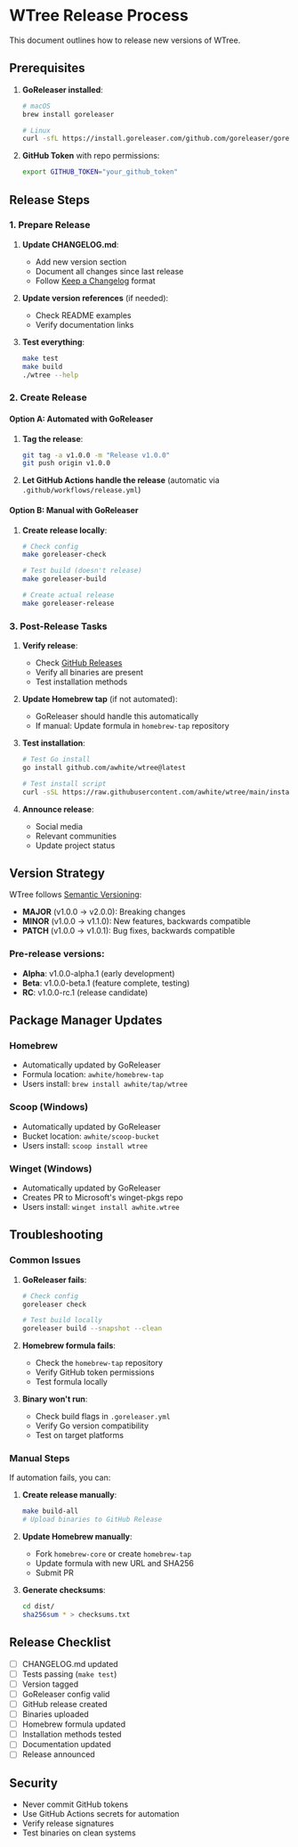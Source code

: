 # WTree Release Process

This document outlines how to release new versions of WTree.

## Prerequisites

1. **GoReleaser installed**:
   ```bash
   # macOS
   brew install goreleaser
   
   # Linux
   curl -sfL https://install.goreleaser.com/github.com/goreleaser/goreleaser.sh | sh
   ```

2. **GitHub Token** with repo permissions:
   ```bash
   export GITHUB_TOKEN="your_github_token"
   ```

## Release Steps

### 1. Prepare Release

1. **Update CHANGELOG.md**:
   - Add new version section
   - Document all changes since last release
   - Follow [Keep a Changelog](https://keepachangelog.com/) format

2. **Update version references** (if needed):
   - Check README examples
   - Verify documentation links

3. **Test everything**:
   ```bash
   make test
   make build
   ./wtree --help
   ```

### 2. Create Release

#### Option A: Automated with GoReleaser

1. **Tag the release**:
   ```bash
   git tag -a v1.0.0 -m "Release v1.0.0"
   git push origin v1.0.0
   ```

2. **Let GitHub Actions handle the release** (automatic via `.github/workflows/release.yml`)

#### Option B: Manual with GoReleaser

1. **Create release locally**:
   ```bash
   # Check config
   make goreleaser-check
   
   # Test build (doesn't release)
   make goreleaser-build
   
   # Create actual release
   make goreleaser-release
   ```

### 3. Post-Release Tasks

1. **Verify release**:
   - Check [GitHub Releases](https://github.com/awhite/wtree/releases)
   - Verify all binaries are present
   - Test installation methods

2. **Update Homebrew tap** (if not automated):
   - GoReleaser should handle this automatically
   - If manual: Update formula in `homebrew-tap` repository

3. **Test installation**:
   ```bash
   # Test Go install
   go install github.com/awhite/wtree@latest
   
   # Test install script
   curl -sSL https://raw.githubusercontent.com/awhite/wtree/main/install.sh | bash
   ```

4. **Announce release**:
   - Social media
   - Relevant communities
   - Update project status

## Version Strategy

WTree follows [Semantic Versioning](https://semver.org/):

- **MAJOR** (v1.0.0 → v2.0.0): Breaking changes
- **MINOR** (v1.0.0 → v1.1.0): New features, backwards compatible
- **PATCH** (v1.0.0 → v1.0.1): Bug fixes, backwards compatible

### Pre-release versions:
- **Alpha**: v1.0.0-alpha.1 (early development)
- **Beta**: v1.0.0-beta.1 (feature complete, testing)
- **RC**: v1.0.0-rc.1 (release candidate)

## Package Manager Updates

### Homebrew
- Automatically updated by GoReleaser
- Formula location: `awhite/homebrew-tap`
- Users install: `brew install awhite/tap/wtree`

### Scoop (Windows)
- Automatically updated by GoReleaser
- Bucket location: `awhite/scoop-bucket`
- Users install: `scoop install wtree`

### Winget (Windows)
- Automatically updated by GoReleaser
- Creates PR to Microsoft's winget-pkgs repo
- Users install: `winget install awhite.wtree`

## Troubleshooting

### Common Issues

1. **GoReleaser fails**:
   ```bash
   # Check config
   goreleaser check
   
   # Test build locally
   goreleaser build --snapshot --clean
   ```

2. **Homebrew formula fails**:
   - Check the `homebrew-tap` repository
   - Verify GitHub token permissions
   - Test formula locally

3. **Binary won't run**:
   - Check build flags in `.goreleaser.yml`
   - Verify Go version compatibility
   - Test on target platforms

### Manual Steps

If automation fails, you can:

1. **Create release manually**:
   ```bash
   make build-all
   # Upload binaries to GitHub Release
   ```

2. **Update Homebrew manually**:
   - Fork `homebrew-core` or create `homebrew-tap`
   - Update formula with new URL and SHA256
   - Submit PR

3. **Generate checksums**:
   ```bash
   cd dist/
   sha256sum * > checksums.txt
   ```

## Release Checklist

- [ ] CHANGELOG.md updated
- [ ] Tests passing (`make test`)
- [ ] Version tagged
- [ ] GoReleaser config valid
- [ ] GitHub release created
- [ ] Binaries uploaded
- [ ] Homebrew formula updated
- [ ] Installation methods tested
- [ ] Documentation updated
- [ ] Release announced

## Security

- Never commit GitHub tokens
- Use GitHub Actions secrets for automation
- Verify release signatures
- Test binaries on clean systems